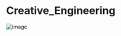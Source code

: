 # Creative_Engineering

![image](https://github.com/kim04st/Creative_Engineering/assets/127822697/58c8796f-99a6-4d8b-a7da-7bc3fd4c3394)
